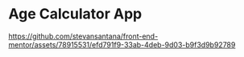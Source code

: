 # Age Calculator App

https://github.com/stevansantana/front-end-mentor/assets/78915531/efd791f9-33ab-4deb-9d03-b9f3d9b92789

